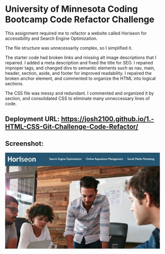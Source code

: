 # University of Minnesota Coding Bootcamp Code Refactor Challenge

This assignment required me to refactor a website called Horiseon for accessibility and Search Engine Optimization.

The file structure was unnecessarily complex, so I simplified it.

The starter code had broken links and missing alt image descriptions that I repaired. I added a meta description and fixed the title for SEO. I repaired improper tags, and changed divs to semantic elements such as nav, main, header, section, aside, and footer for improved readability. I repaired the broken anchor element, and commented to organize the HTML into logical sections.

The CSS file was messy and redundant. I commented and organized it by section, and consolidated CSS to eliminate many unneccessary lines of code.

## Deployment URL: https://josh2100.github.io/1.-HTML-CSS-Git-Challenge-Code-Refactor/

## Screenshot:

![alt text](./assets/images/screenshot.png)
